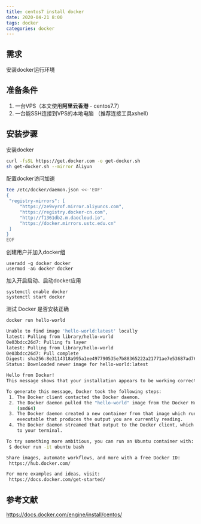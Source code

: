 ```yaml
---
title: centos7 install docker
date: 2020-04-21 8:00
tags: docker
categories:	docker
---
```


## 需求

安装docker运行环境

## 准备条件

1. 一台VPS（本文使用**阿里云香港** - centos7.7）
2. 一台能SSH连接到VPS的本地电脑 （推荐连接工具xshell）

## 安装步骤

安装docker

```bash
curl -fsSL https://get.docker.com -o get-docker.sh
sh get-docker.sh --mirror Aliyun
```

配置docker访问加速

```bash
tee /etc/docker/daemon.json <<-'EOF'
{
 "registry-mirrors": [
 	 "https://ze9vyrof.mirror.aliyuncs.com",
     "https://registry.docker-cn.com",
     "http://f1361db2.m.daocloud.io",
     "https://docker.mirrors.ustc.edu.cn"
 ]
}
EOF
```

<!--more--> 

创建用户并加入docker组

```
useradd -g docker docker
usermod -aG docker docker
```

加入开启启动、启动docker应用

```
systemctl enable docker
systemctl start docker
```

测试 Docker 是否安装正确

```bash
docker run hello-world

Unable to find image 'hello-world:latest' locally
latest: Pulling from library/hello-world
0e03bdcc26d7: Pulling fs layer 
latest: Pulling from library/hello-world
0e03bdcc26d7: Pull complete 
Digest: sha256:8e3114318a995a1ee497790535e7b88365222a21771ae7e53687ad76563e8e76
Status: Downloaded newer image for hello-world:latest

Hello from Docker!
This message shows that your installation appears to be working correctly.

To generate this message, Docker took the following steps:
 1. The Docker client contacted the Docker daemon.
 2. The Docker daemon pulled the "hello-world" image from the Docker Hub.
    (amd64)
 3. The Docker daemon created a new container from that image which runs the
    executable that produces the output you are currently reading.
 4. The Docker daemon streamed that output to the Docker client, which sent it
    to your terminal.

To try something more ambitious, you can run an Ubuntu container with:
 $ docker run -it ubuntu bash

Share images, automate workflows, and more with a free Docker ID:
 https://hub.docker.com/

For more examples and ideas, visit:
 https://docs.docker.com/get-started/
```

## 参考文献

 https://docs.docker.com/engine/install/centos/ 